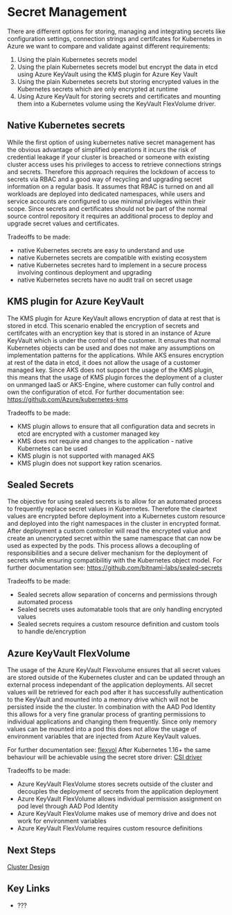 # Secret Management

There are different options for storing, managing and integrating secrets like configuration settings, connection strings and certifcates for Kubernetes in Azure we want to compare and validate against different requirements:

1. Using the plain Kubernetes secrets model 
2. Using the plain Kubernetes secrets model but encrypt the data in etcd using Azure KeyVault using the KMS plugin for Azure Key Vault
3. Using the plain Kubernetes secrets but storing encrypted values in the Kubernetes secrets which are only encrypted at runtime
4. Using Azure KeyVault for storing secrets and certificates and mounting them into a Kubernetes volume using the KeyVault FlexVolume driver.

## Native Kubernetes secrets

While the first option of using kubernetes native secret management has the obvious advantage of simplified operations it incurs the risk of credential leakage if your cluster is breached or someone with existing cluster access uses his privileges to access to retrieve connections strings and secrets. Therefore this approach requires the lockdown of access to secrets via RBAC and a good way of recycling and upgrading secret information on a regular basis. It assumes that RBAC is turned on and all workloads are deployed into dedicated namespaces, while users and service accounts are configured to use minimal privileges within their scope. Since secrets and certificates should not be part of the normal source control repository it requires an additional process to deploy and upgrade secret values and certificates.

Tradeoffs to be made:

- native Kubernetes secrets are easy to understand and use
- native Kubernetes secrets are compatible with existing ecosystem
- native Kubernetes secretes hard to implement in a secure process involving continous deployment and upgrading
- native Kubernetes secrets have no audit trail on secret usage

## KMS plugin for Azure KeyVault

The KMS plugin for Azure KeyVault allows encryption of data at rest that is stored in etcd. This scenario enabled the encryption of secrets and certifcates with an encryption key that is stored in an instance of Azure KeyVault which is under the control of the customer. It ensures that normal Kubernetes objects can be used and does not make any assumptions on implementation patterns for the applications. While AKS ensures encryption at rest of the data in etcd, it does not allow the usage of a customer managed key. Since AKS does not support the usage of the KMS plugin, this means that the usage of KMS plugin forces the deployment of a cluster on unmanged IaaS or AKS-Engine, where customer can fully control and own the configuration of etcd.
For further documentation see: https://github.com/Azure/kubernetes-kms

Tradeoffs to be made:

- KMS plugin allows to ensure that all configuration data and secrets in etcd are encrypted with a customer managed key
- KMS does not require and changes to the application - native Kubernetes can be used
- KMS plugin is not supported with managed AKS
- KMS plugin does not support key ration scenarios.

## Sealed Secrets 

The objective for using sealed secrets is to allow for an automated process to frequently replace secret values in Kubernetes. Therefore the cleartext values are encrypted before deployment into a Kubernetes custom resource and deployed into the right namespaces in the cluster in encrypted format. After deployment a custom controller will read the encrypted value and create an unencrypted secret within the same namespace that can now be used as expected by the pods. This process allows a decoupling of responsibilities and a secure deliver mechanism for the deployment of secrets while ensuring compatibilitiy with the Kubernetes object model.
For further documentation see: https://github.com/bitnami-labs/sealed-secrets

Tradeoffs to be made:

- Sealed secrets allow separation of concerns and permissions through automated process
- Sealed secrets uses automatable tools that are only handling encrypted values
- Sealed secrets requires a custom resource definition and custom tools to handle de/encryption

## Azure KeyVault FlexVolume

The usage of the Azure KeyVault Flexvolume ensures that all secret values are stored outside of the Kubernetes cluster and can be updated through an external process independant of the application deployments. All secret values will be retrieved for each pod after it has successfully authentication to the KeyVault and mounted into a memory drive which will not be persisted inside the the cluster. In combination with the AAD Pod Identity this allows for a very fine granular process of granting permissions to individual applications and changing them frequently. Since only memory values can be mounted into a pod this does not allow the usage of environment variables that are injected from Azure KeyVault values.

For further documentation see: [flexvol](https://github.com/Azure/kubernetes-keyvault-flexvol)
After Kubernetes 1.16+ the same behaviour will be achievable using the secret store driver: [CSI driver](https://github.com/Azure/secrets-store-csi-driver-provider-azure)

Tradeoffs to be made:

- Azure KeyVault FlexVolume stores secrets outside of the cluster and decouples the deployment of secrets from the application deployment
- Azure KeyVault FlexVolume allows individual permission assignment on pod level through AAD Pod Identity
- Azure KeyVault FlexVolume makes use of memory drive and does not work for environment variables
- Azure KeyVault FlexVolume requires custom resource definitions 

## Next Steps

[Cluster Design](/cluster-design/README.md)

## Key Links

* ???
